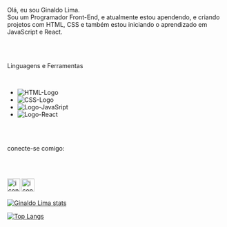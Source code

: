 Olá, eu sou Ginaldo Lima.
<br>
Sou um Programador Front-End, e atualmente estou apendendo, e criando projetos com HTML, CSS e também estou iniciando o aprendizado em JavaScript e React.

<br>
<br>

Linguagens e Ferramentas

<br>

 - <img src= "https://img.shields.io/badge/HTML5-E34F26?style=for-the-badge&logo=html5&logoColor=white" alt= "HTML-Logo"/>
 - <img src= "https://img.shields.io/badge/CSS3-1572B6?style=for-the-badge&logo=css3&logoColor=white" alt="CSS-Logo"/>
 
 - <img src= "https://img.shields.io/badge/JavaScript-F7DF1E?style=for-the-badge&logo=javascript&logoColor=black" alt= "Logo-JavaSript"/>
 - <img src= "https://img.shields.io/badge/React-20232A?style=for-the-badge&logo=react&logoColor=61DAFB" alt="Logo-React"/>
 
 
 
 <br>
 <br>
 
 conecte-se comigo:
 
 <br>
 <br>
 
 <a href= "https://www.instagram.com/"> <img align= "left" alt= "icone-insta" width= "30px" src="https://cdn.jsdelivr.net/npm/simple-icons@3.0.1/icons/instagram.svg" />
 <a href= "https://www.linkedin.com/feed/"> <img align= "left" alt= "icone-linkedin" width= "30px" src="https://cdn.jsdelivr.net/npm/simple-icons@3.0.1/icons/linkedin.svg" />
 
 <br>
 <br>
 
[![Ginaldo Lima stats](https://github-readme-stats.vercel.app/api?username=GinaldoLima)](https://github.com/anuraghazra/github-readme-stats)

[![Top Langs](https://github-readme-stats.vercel.app/api/top-langs/?username=GinaldoLima)](https://github.com/anuraghazra/github-readme-stats)
